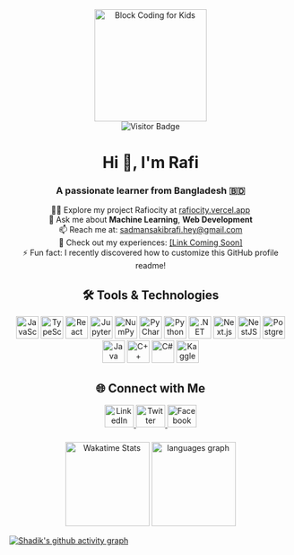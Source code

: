 <div align="center">
  <img height="200" src="https://www.21kschool.com/ir/wp-content/uploads/sites/34/2024/03/What-Is-Block-Coding-For-Kids_Guide-To-Get-Started-With-Learning-Block-Coding.jpg" alt="Block Coding for Kids"/>
</div>

<div align="center">
  <img src="https://visitor-badge.laobi.icu/badge?page_id=SRafi007.SRafi007&" alt="Visitor Badge"/>
</div>

<h1 align="center">Hi 👋, I'm Rafi</h1>
<h3 align="center">A passionate learner from Bangladesh 🇧🇩</h3>

<p align="center">
  👨‍💻 Explore my project Rafiocity at <a href="https://rafiocity.vercel.app/">rafiocity.vercel.app</a><br>
  💬 Ask me about <strong>Machine Learning</strong>, <strong>Web Development</strong><br>
  📫 Reach me at: <a href="mailto:sadmansakibrafi.hey@gmail.com">sadmansakibrafi.hey@gmail.com</a><br>
  📄 Check out my experiences: <a href="#">[Link Coming Soon]</a><br>
  ⚡ Fun fact: I recently discovered how to customize this GitHub profile readme!
</p>

<h2 align="center">🛠 Tools & Technologies</h2>

<div align="center">
  <img src="https://cdn.jsdelivr.net/gh/devicons/devicon/icons/javascript/javascript-original.svg" height="40" alt="JavaScript" />
  <img src="https://cdn.jsdelivr.net/gh/devicons/devicon/icons/typescript/typescript-original.svg" height="40" alt="TypeScript" />
  <img src="https://cdn.jsdelivr.net/gh/devicons/devicon/icons/react/react-original.svg" height="40" alt="React" />
  <img src="https://cdn.jsdelivr.net/gh/devicons/devicon/icons/jupyter/jupyter-original.svg" height="40" alt="Jupyter" />
  <img src="https://cdn.jsdelivr.net/gh/devicons/devicon/icons/numpy/numpy-original.svg" height="40" alt="NumPy" />
  <img src="https://cdn.jsdelivr.net/gh/devicons/devicon/icons/pycharm/pycharm-original.svg" height="40" alt="PyCharm" />
  <img src="https://cdn.jsdelivr.net/gh/devicons/devicon/icons/python/python-original.svg" height="40" alt="Python" />
  <img src="https://cdn.jsdelivr.net/gh/devicons/devicon/icons/dot-net/dot-net-original.svg" height="40" alt=".NET" />
  <img src="https://cdn.jsdelivr.net/gh/devicons/devicon/icons/nextjs/nextjs-original.svg" height="40" alt="Next.js" />
  <img src="https://cdn.jsdelivr.net/gh/devicons/devicon/icons/nestjs/nestjs-plain.svg" height="40" alt="NestJS" />
  <img src="https://cdn.jsdelivr.net/gh/devicons/devicon/icons/postgresql/postgresql-original.svg" height="40" alt="PostgreSQL" />
  <img src="https://cdn.jsdelivr.net/gh/devicons/devicon/icons/java/java-original.svg" height="40" alt="Java" />
  <img src="https://cdn.jsdelivr.net/gh/devicons/devicon/icons/cplusplus/cplusplus-original.svg" height="40" alt="C++" />
  <img src="https://cdn.jsdelivr.net/gh/devicons/devicon/icons/csharp/csharp-original.svg" height="40" alt="C#" />
  <img src="https://cdn.jsdelivr.net/gh/devicons/devicon/icons/kaggle/kaggle-original.svg" height="40" alt="Kaggle" />
</div>

<h2 align="center">🌐 Connect with Me</h2>

<div align="center">
  <a href="https://www.linkedin.com/in/sadman-sakib-rafi-4aa656246" target="_blank">
    <img src="https://raw.githubusercontent.com/maurodesouza/profile-readme-generator/master/src/assets/icons/social/linkedin/default.svg" width="52" height="40" alt="LinkedIn"/>
  </a>
  <a href="https://twitter.com/someusername" target="_blank">
    <img src="https://raw.githubusercontent.com/maurodesouza/profile-readme-generator/master/src/assets/icons/social/twitter/default.svg" width="52" height="40" alt="Twitter"/>
  </a>
  <a href="https://www.facebook.com/ssrafi07" target="_blank">
    <img src="https://raw.githubusercontent.com/maurodesouza/profile-readme-generator/master/src/assets/icons/social/facebook/default.svg" width="52" height="40" alt="Facebook"/>
  </a>
</div>

###

<div align="center">
<img src="https://github-readme-stats.vercel.app/api?username=SRafi007&theme=chartreuse-dark&hide_border=false&card_width=320" height="150" alt="Wakatime Stats" />



<img src="https://github-readme-stats.vercel.app/api/top-langs?username=SRafi007&locale=en&hide_title=false&layout=compact&card_width=320&langs_count=5&theme=chartreuse-dark&hide_border=false" height="150" alt="languages graph" />
</div>

<!-- GitHub contribution Graph -->
[![Shadik's github activity graph](https://github-readme-activity-graph.vercel.app/graph?username=SRafi007&bg_color=2E3440&color=88C0D0&line=81A1C1&point=5E81AC&area=true&hide_border=true)](https://github.com/SRafi007/github-readme-activity-graph)
